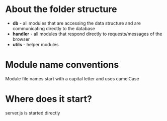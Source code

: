 # About the folder structure

* **db** - all modules that are accessing the data structure and are communicating directly to the database
* **handler** - all modules that respond directly to requests/messages of the browser
* **utils** - helper modules

# Module name conventions

Module file names start with a capital letter and uses camelCase

# Where does it start?

server.js is started directly
